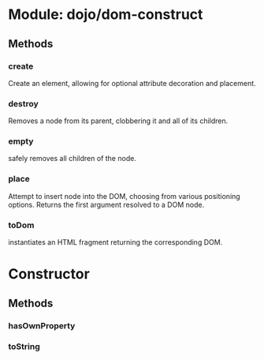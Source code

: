 # Module: dojo/dom-construct

## Methods

### create
Create an element, allowing for optional attribute decoration
and placement.

### destroy
Removes a node from its parent, clobbering it and all of its
children.


### empty
safely removes all children of the node.

### place
Attempt to insert node into the DOM, choosing from various positioning options.
Returns the first argument resolved to a DOM node.

### toDom
instantiates an HTML fragment returning the corresponding DOM.

# Constructor

## Methods

### hasOwnProperty


### toString


